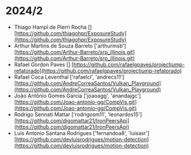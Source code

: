 # 2024/2

* Thiago Hampl de Pierri Rocha [] [https://github.com/thiagohpr/ExposureStudy](https://github.com/thiagohpr/ExposureStudy)
* Arthur Martins de Souza Barreto ['arthurmsb'] [https://github.com/Arthur-Barreto/srp_illinois.git](https://github.com/Arthur-Barreto/srp_illinois.git)
* Rafael Gordon Paves [] [https://github.com/rafaelgpaves/projectjump-refatorado](https://github.com/rafaelgpaves/projectjump-refatorado)
* Rafael Coca Leventhal ['rafaelcl', 'andrecs11'] [https://github.com/AndreCorreaSantos/Vulkan_Playground](https://github.com/AndreCorreaSantos/Vulkan_Playground)
* João Antônio Gomes Garcia ['joaoagg', 'anandajgc'] [https://github.com/Joao-antonio-gg/CompVis.git](https://github.com/Joao-antonio-gg/CompVis.git)
* Rodrigo Sennati Mattar ['rodrigosm11', 'leonardos15'] [https://github.com/digomattar21/IronPeersApi](https://github.com/digomattar21/IronPeersApi)
* Luis Antonio Santana Rodrigues ['fernandoa8', 'luisasr'] [https://github.com/devluisrodrigues/motion-detection](https://github.com/devluisrodrigues/motion-detection)
